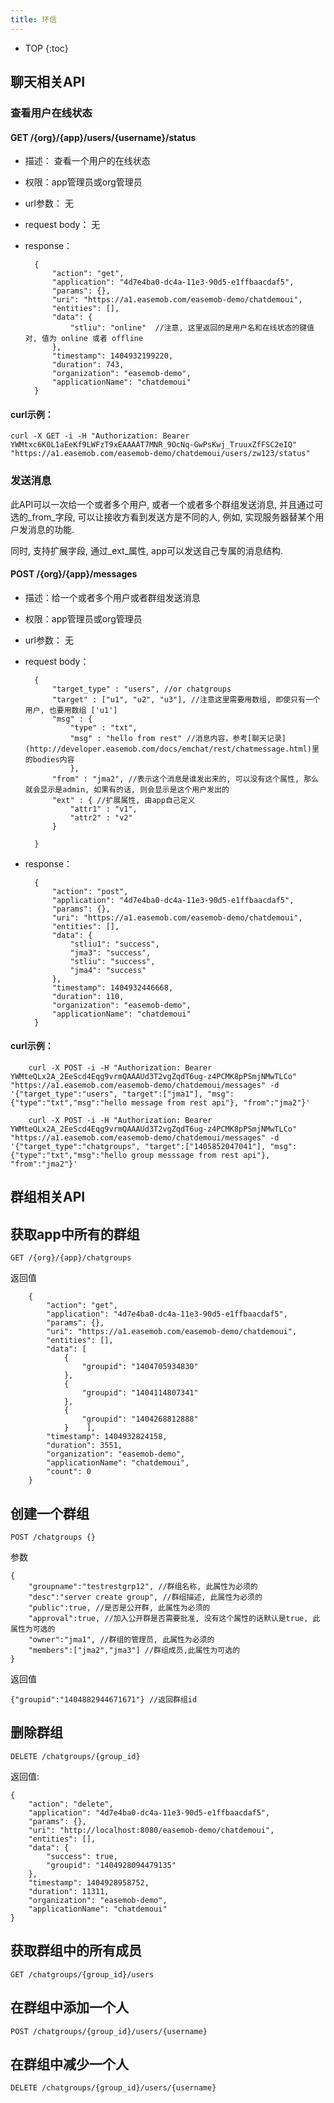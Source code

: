```yaml
---
title: 环信
---
```


* TOP
{:toc}


## 聊天相关API

### 查看用户在线状态

#### GET /{org}/{app}/users/{username}/status

* 描述： 查看一个用户的在线状态
* 权限：app管理员或org管理员
* url参数： 无
* request body：	无		
* response： 

        {
            "action": "get",
            "application": "4d7e4ba0-dc4a-11e3-90d5-e1ffbaacdaf5",
            "params": {},
            "uri": "https://a1.easemob.com/easemob-demo/chatdemoui",
            "entities": [],
            "data": {
                "stliu": "online"  //注意, 这里返回的是用户名和在线状态的键值对, 值为 online 或者 offline
            },
            "timestamp": 1404932199220,
            "duration": 743,
            "organization": "easemob-demo",
            "applicationName": "chatdemoui"
        }
#### curl示例：
	
	curl -X GET -i -H "Authorization: Bearer YWMtxc6K0L1aEeKf9LWFzT9xEAAAAT7MNR_9OcNq-GwPsKwj_TruuxZfFSC2eIQ" "https://a1.easemob.com/easemob-demo/chatdemoui/users/zw123/status"

### 发送消息

此API可以一次给一个或者多个用户, 或者一个或者多个群组发送消息, 并且通过可选的_from_字段, 可以让接收方看到发送方是不同的人,
例如, 实现服务器替某个用户发消息的功能.

同时, 支持扩展字段, 通过_ext_属性, app可以发送自己专属的消息结构.

#### POST /{org}/{app}/messages

* 描述：给一个或者多个用户或者群组发送消息
* 权限：app管理员或org管理员
* url参数： 无
* request body：


        {
            "target_type" : "users", //or chatgroups
            "target" : ["u1", "u2", "u3"], //注意这里需要用数组, 即使只有一个用户, 也要用数组 ['u1']
            "msg" : {
                "type" : "txt",
                "msg" : "hello from rest" //消息内容，参考[聊天记录](http://developer.easemob.com/docs/emchat/rest/chatmessage.html)里的bodies内容
                },
            "from" : "jma2", //表示这个消息是谁发出来的, 可以没有这个属性, 那么就会显示是admin, 如果有的话, 则会显示是这个用户发出的    
            "ext" : { //扩展属性, 由app自己定义
                "attr1" : "v1",
                "attr2" : "v2"
            }    
    
        }


* response：
 
        {
            "action": "post",
            "application": "4d7e4ba0-dc4a-11e3-90d5-e1ffbaacdaf5",
            "params": {},
            "uri": "https://a1.easemob.com/easemob-demo/chatdemoui",
            "entities": [],
            "data": {
                "stliu1": "success",
                "jma3": "success",
                "stliu": "success",
                "jma4": "success"
            },
            "timestamp": 1404932446668,
            "duration": 110,
            "organization": "easemob-demo",
            "applicationName": "chatdemoui"
        }

#### curl示例：

        curl -X POST -i -H "Authorization: Bearer YWMteQLx2A_2EeScd4Eqg9vrmQAAAUd3T2vgZqdT6ug-z4PCMK8pPSmjNMwTLCo" "https://a1.easemob.com/easemob-demo/chatdemoui/messages" -d '{"target_type":"users", "target":["jma1"], "msg":{"type":"txt","msg":"hello message from rest api"}, "from":"jma2"}'

        curl -X POST -i -H "Authorization: Bearer YWMteQLx2A_2EeScd4Eqg9vrmQAAAUd3T2vgZqdT6ug-z4PCMK8pPSmjNMwTLCo" "https://a1.easemob.com/easemob-demo/chatdemoui/messages" -d '{"target_type":"chatgroups", "target":["1405852047041"], "msg":{"type":"txt","msg":"hello group messsage from rest api"}, "from":"jma2"}'

## 群组相关API



## 获取app中所有的群组

    GET /{org}/{app}/chatgroups
    
返回值

        {
            "action": "get",
            "application": "4d7e4ba0-dc4a-11e3-90d5-e1ffbaacdaf5",
            "params": {},
            "uri": "https://a1.easemob.com/easemob-demo/chatdemoui",
            "entities": [],
            "data": [
                {
                    "groupid": "1404705934830"
                },
                {
                    "groupid": "1404114807341"
                },
                {
                    "groupid": "1404268812888"
                }    ],
            "timestamp": 1404932824158,
            "duration": 3551,
            "organization": "easemob-demo",
            "applicationName": "chatdemoui",
            "count": 0
        }
                

## 创建一个群组

    POST /chatgroups {}

参数

    {
        "groupname":"testrestgrp12", //群组名称, 此属性为必须的
        "desc":"server create group", //群组描述, 此属性为必须的
        "public":true, //是否是公开群, 此属性为必须的
        "approval":true, //加入公开群是否需要批准, 没有这个属性的话默认是true, 此属性为可选的
        "owner":"jma1", //群组的管理员, 此属性为必须的
        "members":["jma2","jma3"] //群组成员,此属性为可选的
    }
返回值 

    {"groupid":"1404882944671671"} //返回群组id

## 删除群组

    DELETE /chatgroups/{group_id}


返回值:

    {
        "action": "delete",
        "application": "4d7e4ba0-dc4a-11e3-90d5-e1ffbaacdaf5",
        "params": {},
        "uri": "http://localhost:8080/easemob-demo/chatdemoui",
        "entities": [],
        "data": {
            "success": true,
            "groupid": "1404928094479135"
        },
        "timestamp": 1404928958752,
        "duration": 11311,
        "organization": "easemob-demo",
        "applicationName": "chatdemoui"
    }

## 获取群组中的所有成员

    GET /chatgroups/{group_id}/users

## 在群组中添加一个人

    POST /chatgroups/{group_id}/users/{username}



## 在群组中减少一个人

    DELETE /chatgroups/{group_id}/users/{username}
